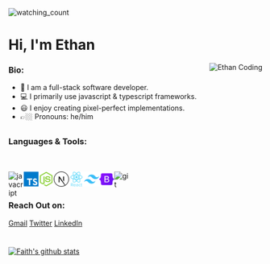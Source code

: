 
<img src="https://komarev.com/ghpvc/?username=1ethansempa&color=brightgreen" alt="watching_count" /></br>
# Hi, I'm Ethan
<img src="https://media.giphy.com/media/LWocZxVYEzl8Y3LWIZ/giphy.gif" alt="Ethan Coding" align="right">

### Bio:
- 🦾 I am a full-stack software developer.
- 💻 I primarily use javascript & typescript frameworks. 
- 😃 I enjoy creating pixel-perfect implementations.
- 👉🏼 Pronouns: he/him

##
### Languages & Tools:
</br><br/>
<img src="https://raw.githubusercontent.com/jmnote/z-icons/master/svg/javascript.svg" width="30" align="left" alt="javacript">
<img src="https://raw.githubusercontent.com/devicons/devicon/master/icons/typescript/typescript-original.svg" width="30" align="left" alt="typescript"/>
<img src="https://raw.githubusercontent.com/devicons/devicon/master/icons/nodejs/nodejs-original.svg" width="30" align="left" alt="nodejs"/>
<img src="https://raw.githubusercontent.com/devicons/devicon/master/icons/nextjs/nextjs-line.svg" width="30" align="left" alt="nextjs"/>
<img src="https://raw.githubusercontent.com/devicons/devicon/master/icons/react/react-original-wordmark.svg" width="30" align="left" alt="react"/>
<img src="https://raw.githubusercontent.com/devicons/devicon/master/icons/tailwindcss/tailwindcss-plain.svg" width="30" align="left" alt="tailwind"/>
<img src="https://raw.githubusercontent.com/devicons/devicon/master/icons/bootstrap/bootstrap-original.svg" width="30" align="left" alt="bootstrap">
<img src="https://raw.githubusercontent.com/jmnote/z-icons/master/svg/git.svg" width="30" align="left" alt="git">
</br><br/>



### Reach Out on:
[Gmail](ethansempa@gmail.com) 
[Twitter](https://twitter.com/busigufaithd) 
[LinkedIn](https://www.linkedin.com/in/busigu-faith-daka-a444765a) <br/>

#
<!-- <img src="https://github-profile-trophy.vercel.app/?username=1ethansempa&theme=juicyfresh&no-bg=true" /></br> -->
<!-- <img src="https://github-readme-streak-stats.herokuapp.com/?user=1ethansempa&theme=tokyonight" alt="mystreak" align="right" height="120px"/></br> -->
[![Faith's github stats](https://github-readme-stats.vercel.app/api?username=1ethansempa&hide=issues&show_icons=true&theme=radical)](https://github.com/1ethansempa/github-readme-stats)

<!-- <img src="https://github-readme-stats.vercel.app/api/top-langs?username=1ethansempa&show_icons=true&locale=en&layout=compact&theme=chartreuse-dark" alt="ovi" /> -->


<!-- <p><img align="left" src="https://github-readme-stats.vercel.app/api/top-langs?username=1ethansempa&show_icons=true&locale=en&layout=compact" /></p> -->
